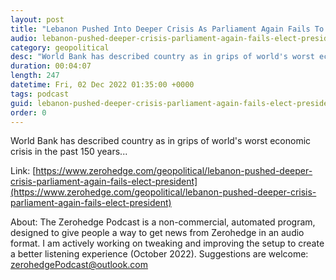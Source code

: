 ```yaml
---
layout: post
title: "Lebanon Pushed Into Deeper Crisis As Parliament Again Fails To Elect President"
audio: lebanon-pushed-deeper-crisis-parliament-again-fails-elect-president-0
category: geopolitical
desc: "World Bank has described country as in grips of world's worst economic crisis in the past 150 years..."
duration: 00:04:07
length: 247
datetime: Fri, 02 Dec 2022 01:35:00 +0000
tags: podcast
guid: lebanon-pushed-deeper-crisis-parliament-again-fails-elect-president-0
order: 0
---
```

World Bank has described country as in grips of world's worst economic crisis in the past 150 years...

Link: [https://www.zerohedge.com/geopolitical/lebanon-pushed-deeper-crisis-parliament-again-fails-elect-president](https://www.zerohedge.com/geopolitical/lebanon-pushed-deeper-crisis-parliament-again-fails-elect-president)

About: The Zerohedge Podcast is a non-commercial, automated program, designed to give people a way to get news from Zerohedge in an audio format.  I am actively working on tweaking and improving the setup to create a better listening experience (October 2022).  Suggestions are welcome: [zerohedgePodcast@outlook.com](mailto:zerohedgePodcast@outlook.com)